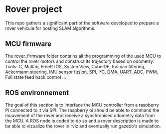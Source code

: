 # Rover project
This repo gathers a significant part of the software developed to prepare a rover vehicule for hosting SLAM algorithms.
## MCU firmware
The rover_firmware folder contains all the programming of the used MCU to control the rover motors and construct its trajectory based on odometry.
Tools: C, Matlab, FreeRTOS, SystemView, CubeIDE, Kalman filtering, Ackermann steering, IMU sensor fusion, SPI, I²C, DMA, UART, ADC, PWM, Full state feed back control ...

## ROS environnement
The goal of this section is to interface the MCU controller from a raspberry Pi connected to it via SPI. The raspberry pi should be able to command the mouvement of the rover and receive a synchronised odometry data from the MCU.
A ROS node is coded to do so and a rover description is made to be able to vizualize the rover in rviz and eventually run gazebo's simulation. 
